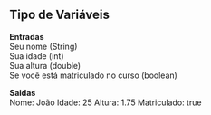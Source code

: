 ## Tipo de Variáveis

**Entradas**\
Seu nome (String)\
Sua idade (int)\
Sua altura (double)\
Se você está matriculado no curso (boolean)

**Saidas**\
Nome: João Idade: 25 Altura: 1.75 Matriculado: true